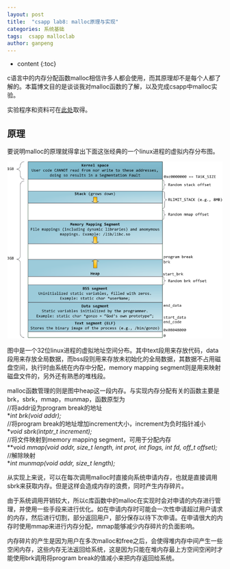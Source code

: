 ```yaml
---
layout: post
title:  "csapp lab8: malloc原理与实现"
categories: 系统基础
tags:  csapp malloclab
author: ganpeng
---
```


* content
{:toc}


c语言中的内存分配函数malloc相信许多人都会使用，而其原理却不是每个人都了解的。本篇博文目的是谈谈我对malloc函数的了解，以及完成csapp中malloc实验。



实验程序和资料可在[此处](https://github.com/ganpengpeng/csapp_labs)取得。

## 原理

要说明malloc的原理就得拿出下面这张经典的一个linux进程的虚拟内存分布图。

![1](/static/csapp_lab8_1.png)

图中是一个32位linux进程的虚拟地址空间分布。其中text段用来存放代码，data段用来存放全局数据，而bss段则用来存放未初始化的全局数据，其数据不占用磁盘空间，执行时由系统在内存中分配，memory mapping segment则是用来映射磁盘文件的，另外还有熟悉的堆栈段。

malloc函数管理的则是图中heap这一段内存。与实现内存分配有关的函数主要是brk，sbrk，mmap，munmap，函数原型为  
//将addr设为program break的地址  
**int brk(void *addr);**  
//将program break的地址增加increment大小，increment为负时指针减小  
**void *sbrk(intptr_t increment);**  
//将文件映射到memory mapping segment，可用于分配内存  
**void *mmap(void *addr, size_t length, int prot, int flags, int fd, off_t offset);**  
//解除映射  
**int munmap(void *addr, size_t length);**

从实现上来说，可以在每次调用malloc时直接向系统申请内存，也就是直接调用sbrk来获取内存。但是这样会造成内存的浪费，同时产生内存碎片。

由于系统调用开销较大，所以c库函数中的malloc在实现时会对申请的内存进行管理，并使用一些手段来进行优化。如在申请内存时可能会一次性申请超过用户请求的内存，然后进行切割，部分返回用户，部分保存以待下次申请。在申请很大的内存时使用mmap来进行内存分配，mmap能够减少内存碎片的负面影响。

内存碎片的产生是因为用户在多次malloc和free之后，会使得堆内存中间产生一些空闲内存，这些内存无法返回给系统，这是因为只能在堆内存最上方空间空闲时才能使用brk调用将program break的值减小来把内存返回给系统。
